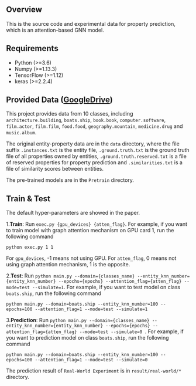 ## Overview
This is the source code and experimental data for property prediction, which is an attention-based GNN model.

## Requirements
  - Python (>=3.6)
  - Numpy (>=1.13.3)
  - TensorFlow (>=1.12)
  - keras (>=2.2.4)

## Provided Data ([GoogleDrive](https://drive.google.com/open?id=1DVYmXvUnT0a-474AdpFZKaSbdMEIJFq1))
This project provides data from 10 classes, including `architecture.building`, `boats.ship`, `book.book`, `computer.software`, `film.actor`, `film.film`, `food.food`, `geography.mountain`, `medicine.drug` and `music.album`. 

The original entity-property data are in the `data` directory, where the file suffix `.instances.txt` is the entity file, `.ground.truth.txt` is the ground truth file of all properties owned by entities, `.ground.truth.reserved.txt` is a file of reserved properties for property prediction and `.similarities.txt` is a file of similarity scores between entities.

The pre-trained models are in the `Pretrain` directory.

## Train & Test
The default hyper-parameters are showed in the paper.

1.**Train**: Run `exec.py {gpu_devices} {atten_flag}`. For example, if you want to train model with graph attention mechanism on GPU card 1, run the following command

	python exec.py 1 1
	

For `gpu_devices`, -1 means not using GPU. For `atten_flag`, 0 means not using graph attention mechanism, 1 is the opposite.

2.**Test**: Run `python main.py --domain={classes_name} --entity_knn_number={entity_knn_number} --epochs={epochs} --attention_flag={atten_flag} --mode=test --simulate=1`. For example, if you want to test model on class `boats.ship`, run the following command

	python main.py --domain=boats.ship --entity_knn_number=100 --epochs=100 --attention_flag=1 --mode=test --simulate=1

3.**Prediction**: Run `python main.py --domain={classes_name} --entity_knn_number={entity_knn_number} --epochs={epochs} --attention_flag={atten_flag} --mode=test --simulate=0 `. For example, if you want to prediction model on class `boats.ship`, run the following command

	python main.py --domain=boats.ship --entity_knn_number=100 --epochs=100 --attention_flag=1 --mode=test --simulate=0

The prediction result of `Real-World Experiment` is in `result/real-world/*` directory.
